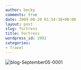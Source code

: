 ```yaml
---
author: becky
comments: true
date: 2009-08-20 01:54:38+00:00
layout: post
slug: fortress
title: Fortress
wordpress_id: 2092
categories:
- Travel
---
```


![blog-September05-0001](http://beta.beckyjenson.com/wp-content/uploads/2009/08/blog-September05-00013.jpg)
